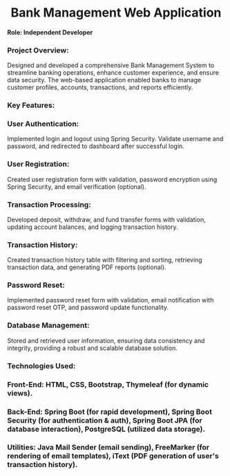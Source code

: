 # **<div align="center">Bank Management Web Application</div>**  
#### Role: Independent Developer 
### Project Overview: 
Designed and developed a comprehensive Bank Management System to streamline banking operations, enhance customer experience, and 
ensure data security. The web-based application enabled banks to manage customer profiles, accounts, transactions, and reports efficiently.


### Key Features: 
### User Authentication:
Implemented login and logout using Spring Security. Validate username and password, and redirected to dashboard after successful login. 

### User Registration:
Created user registration form with validation, password encryption using Spring Security, and email verification (optional).

### Transaction Processing:
Developed deposit, withdraw, and fund transfer forms with validation, updating account balances, and logging transaction history. 

### Transaction History:
Created transaction history table with filtering and sorting, retrieving transaction data, and generating PDF reports (optional). 

### Password Reset: 
Implemented password reset form with validation, email notification with password reset OTP, and password update functionality. 

### Database Management: 
Stored and retrieved user information, ensuring data consistency and integrity, providing a robust and scalable database solution. 

### Technologies Used:

### Front-End: HTML, CSS, Bootstrap, Thymeleaf (for dynamic views).

### Back-End: Spring Boot (for rapid development), Spring Boot Security (for authentication & auth), Spring Boot JPA (for database interaction), PostgreSQL (utilized data storage).

### Utilities: Java Mail Sender (email sending), FreeMarker (for rendering of email templates), iText (PDF generation of user's transaction history).
